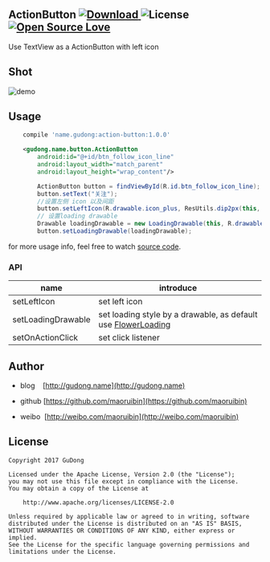 ## ActionButton [ ![Download](https://api.bintray.com/packages/gudong/maven/action-button/images/download.svg) ](https://bintray.com/gudong/maven/action-button/_latestVersion)   ![License](https://img.shields.io/badge/license-Apache%202.0-blue.svg)  [ ![Open Source Love](https://badges.frapsoft.com/os/v1/open-source.svg?v=103)](https://github.com/ellerbrock/open-source-badges/)
Use TextView as a ActionButton with left icon
 
## Shot
![demo](http://7xr9gx.com1.z0.glb.clouddn.com/action_button_real.gif)
 
## Usage

```gradle
    compile 'name.gudong:action-button:1.0.0'
 ```
```xml
    <gudong.name.button.ActionButton
        android:id="@+id/btn_follow_icon_line"
        android:layout_width="match_parent"
        android:layout_height="wrap_content"/>
```

```java
        ActionButton button = findViewById(R.id.btn_follow_icon_line);
        button.setText("关注");
        //设置左侧 icon 以及间距
        button.setLeftIcon(R.drawable.icon_plus, ResUtils.dip2px(this, 6));
        // 设置loading drawable
        Drawable loadingDrawable = new LoadingDrawable(this, R.drawable.icon_loading_white);
        button.setLoadingDrawable(loadingDrawable);
```
for more usage info, feel free to watch [source code](./action-button/src/main/java/gudong/name/button/ActionButton.java).

### API

name | introduce
---- | ---
setLeftIcon | set left icon 
setLoadingDrawable |  set loading style by a drawable, as default use [FlowerLoading](https://github.com/maoruibin/FlowerLoading)
setOnActionClick | set click listener 


 
## Author

- blog&nbsp;&nbsp;&nbsp;&nbsp;[http://gudong.name](http://gudong.name)

- github [https://github.com/maoruibin](https://github.com/maoruibin)

- weibo&nbsp;&nbsp;[http://weibo.com/maoruibin](http://weibo.com/maoruibin)
 
## License

    Copyright 2017 GuDong

    Licensed under the Apache License, Version 2.0 (the "License");
    you may not use this file except in compliance with the License.
    You may obtain a copy of the License at

        http://www.apache.org/licenses/LICENSE-2.0

    Unless required by applicable law or agreed to in writing, software
    distributed under the License is distributed on an "AS IS" BASIS,
    WITHOUT WARRANTIES OR CONDITIONS OF ANY KIND, either express or implied.
    See the License for the specific language governing permissions and
    limitations under the License.
 
